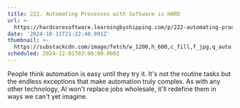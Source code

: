 ```yaml
---
title: 222. Automating Processes with Software is HARD
url: >-
  https://hardcoresoftware.learningbyshipping.com/p/222-automating-processes-with-software
date: '2024-10-11T21:22:40.991Z'
thumbnail: >-
  https://substackcdn.com/image/fetch/w_1200,h_600,c_fill,f_jpg,q_auto:good,fl_progressive:steep,g_auto/https%3A%2F%2Fsubstack-post-media.s3.amazonaws.com%2Fpublic%2Fimages%2F5d738925-8563-4ec7-98cb-6c369d8004ac_250x184.jpeg
scheduled: 2024-12-01T03:00:00.000Z
---
```

People think automation is easy until they try it.  It's not the routine tasks but the endless exceptions that make automation truly complex. As with any other technology, AI won't replace jobs wholesale, it'll redefine them in ways we can't yet imagine.
